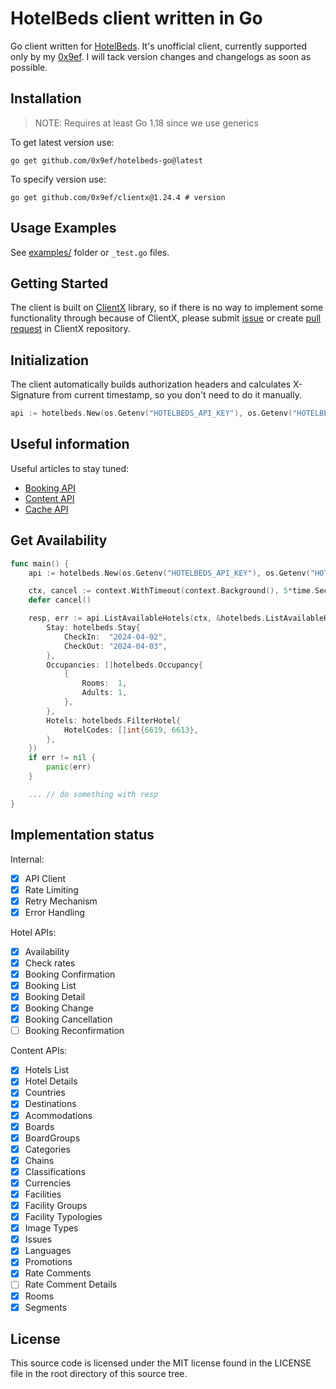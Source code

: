# HotelBeds client written in Go

Go client written for [HotelBeds](https://hotelbeds.com/). It's unofficial client, currently supported only by my [0x9ef](https://github.com/0x9ef). I will tack version changes and changelogs as soon as possible.

## Installation
> NOTE: Requires at least Go 1.18 since we use generics

To get latest version use:
```
go get github.com/0x9ef/hotelbeds-go@latest
```

To specify version use:
```
go get github.com/0x9ef/clientx@1.24.4 # version
```

## Usage Examples
See [examples/](https://github.com/0x9ef/hotelbeds-go/tree/master/examples) folder or `_test.go` files.

## Getting Started
The client is built on [ClientX](https://github.com/0x9ef/clientx) library, so if there is no way to implement some functionality through because of ClientX, please submit [issue](https://github.com/0x9ef/clientx/issues) or create [pull request](https://github.com/0x9ef/clientx/pulls) in ClientX repository.


## Initialization
The client automatically builds authorization headers and calculates X-Signature from current timestamp, so you don't need to do it manually.

```go
api := hotelbeds.New(os.Getenv("HOTELBEDS_API_KEY"), os.Getenv("HOTELBEDS_API_SECRET"))
```

## Useful information
Useful articles to stay tuned:
- [Booking API](https://developer.hotelbeds.com/documentation/hotels/booking-api/workflow/)
- [Content API](https://developer.hotelbeds.com/documentation/hotels/content-api/how-use-content-api/) 
- [Cache API](https://developer.hotelbeds.com/documentation/hotels/cache-api/workflows/)

## Get Availability
```go
func main() {
	api := hotelbeds.New(os.Getenv("HOTELBEDS_API_KEY"), os.Getenv("HOTELBEDS_API_SECRET"))

	ctx, cancel := context.WithTimeout(context.Background(), 5*time.Second)
	defer cancel()

	resp, err := api.ListAvailableHotels(ctx, &hotelbeds.ListAvailableHotelsInput{
		Stay: hotelbeds.Stay{
			CheckIn:  "2024-04-02",
			CheckOut: "2024-04-03",
		},
		Occupancies: []hotelbeds.Occupancy{
			{
				Rooms:  1,
				Adults: 1,
			},
		},
		Hotels: hotelbeds.FilterHotel{
			HotelCodes: []int{6619, 6613},
		},
	})
	if err != nil {
		panic(err)
	}

	... // do something with resp
}
```

## Implementation status

Internal:
- [x] API Client
- [x] Rate Limiting
- [x] Retry Mechanism
- [x] Error Handling

Hotel APIs:
- [x] Availability
- [x] Check rates
- [x] Booking Confirmation
- [x] Booking List
- [x] Booking Detail
- [x] Booking Change
- [x] Booking Cancellation
- [ ] Booking Reconfirmation

Content APIs:
- [x] Hotels List
- [x] Hotel Details
- [x] Countries
- [x] Destinations
- [x] Acommodations
- [x] Boards
- [x] BoardGroups
- [x] Categories
- [x] Chains
- [x] Classifications
- [x] Currencies
- [x] Facilities
- [x] Facility Groups
- [x] Facility Typologies
- [x] Image Types
- [x] Issues
- [x] Languages
- [x] Promotions
- [x] Rate Comments
- [ ] Rate Comment Details
- [x] Rooms
- [x] Segments

## License

This source code is licensed under the MIT license found
in the LICENSE file in the root directory of this source tree.